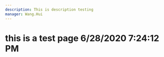 ```yaml
---
description: This is description testing
manager: Wang.Hui
---
```

# this is a test page 6/28/2020 7:24:12 PM